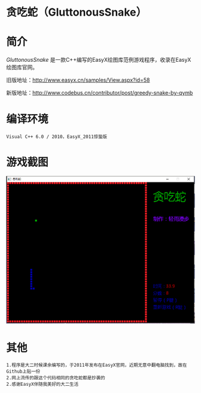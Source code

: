 贪吃蛇（GluttonousSnake）
=== 

简介
=== 
*GluttonousSnake* 是一款C++编写的EasyX绘图库范例游戏程序，收录在EasyX绘图库官网。

旧版地址：<http://www.easyx.cn/samples/View.aspx?id=58>

新版地址：<http://www.codebus.cn/contributor/post/greedy-snake-by-qymb>

编译环境
===
	Visual C++ 6.0 / 2010，EasyX_2011惊蛰版
	
游戏截图
===
 ![image](https://github.com/DrizzleRisk/GluttonousSnake/blob/master/screenshot.png)
 
其他
===
	1.程序是大二时候课余编写的，于2011年发布在EasyX官网，近期无意中翻电脑找到，故在Github上贴一份
    2.网上流传的跟这个代码相同的贪吃蛇都是抄袭的
    2.感谢EasyX伴随我美好的大二生活
	
